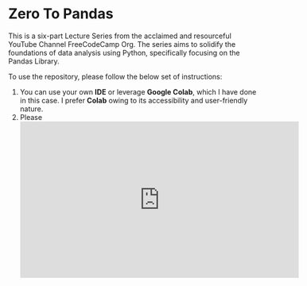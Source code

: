 # Zero To Pandas

This is a six-part Lecture Series from the acclaimed and resourceful YouTube Channel FreeCodeCamp Org. The series aims to solidify the foundations of data analysis using Python, specifically focusing on the Pandas Library. 

To use the repository, please follow the below set of instructions:

1. You can use your own **IDE** or leverage **Google Colab**, which I have done in this case. I prefer **Colab** owing to its accessibility and user-friendly nature. 
2. Please <iframe width="560" height="315" src="https://www.youtube.com/embed/EsDFiZPljYo?si=YoLNw1YsolHXENWJ" title="YouTube video player" frameborder="0" allow="accelerometer; autoplay; clipboard-write; encrypted-media; gyroscope; picture-in-picture; web-share" referrerpolicy="strict-origin-when-cross-origin" allowfullscreen></iframe>
